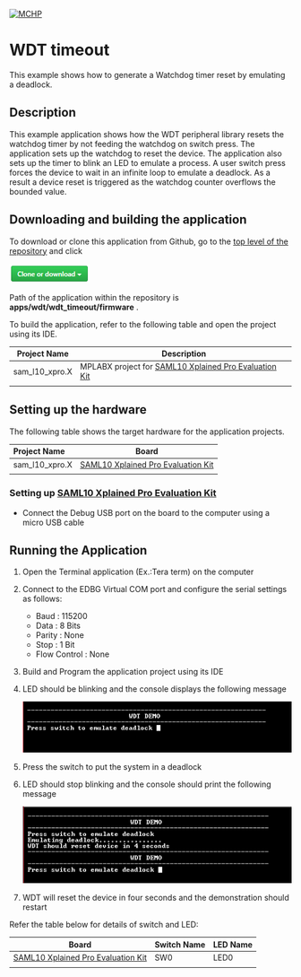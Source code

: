 [![MCHP](https://www.microchip.com/ResourcePackages/Microchip/assets/dist/images/logo.png)](https://www.microchip.com)

# WDT timeout

This example shows how to generate a Watchdog timer reset by emulating a deadlock.

## Description

This example application shows how the WDT peripheral library resets the watchdog timer by not feeding the watchdog on switch press. The application sets up the watchdog to reset the device. The application also sets up the timer to blink an LED to emulate a process. A user switch press forces the device to wait in an infinite loop to emulate a deadlock. As a result a device reset is triggered as the watchdog counter overflows the bounded value.

## Downloading and building the application

To download or clone this application from Github, go to the [top level of the repository](https://github.com/Microchip-MPLAB-Harmony/csp_apps_sam_l10_l11) and click

![clone](../../../docs/images/clone.png)

Path of the application within the repository is **apps/wdt/wdt_timeout/firmware** .

To build the application, refer to the following table and open the project using its IDE.

| Project Name      | Description                                    |
| ----------------- | ---------------------------------------------- |
| sam_l10_xpro.X | MPLABX project for [SAML10 Xplained Pro Evaluation Kit](https://www.microchip.com/DevelopmentTools/ProductDetails/dm320204) |
|||

## Setting up the hardware

The following table shows the target hardware for the application projects.

| Project Name| Board|
|:---------|:---------:|
| sam_l10_xpro.X | [SAML10 Xplained Pro Evaluation Kit](https://www.microchip.com/DevelopmentTools/ProductDetails/dm320204)
|||

### Setting up [SAML10 Xplained Pro Evaluation Kit](https://www.microchip.com/DevelopmentTools/ProductDetails/dm320204)

- Connect the Debug USB port on the board to the computer using a micro USB cable

## Running the Application

1. Open the Terminal application (Ex.:Tera term) on the computer
2. Connect to the EDBG Virtual COM port and configure the serial settings as follows:
    - Baud : 115200
    - Data : 8 Bits
    - Parity : None
    - Stop : 1 Bit
    - Flow Control : None
3. Build and Program the application project using its IDE
4. LED should be blinking and the console displays the following message

    ![output](images/output_wdt_timeout_1.png)

5. Press the switch to put the system in a deadlock
6. LED should stop blinking and the console should print the following message

    ![output](images/output_wdt_timeout_2.png)

7. WDT will reset the device in four seconds and the demonstration should restart

Refer the table below for details of switch and LED:

| Board      | Switch Name | LED Name |
| ---------- | ---------| ------------|
| [SAML10 Xplained Pro Evaluation Kit](https://www.microchip.com/DevelopmentTools/ProductDetails/dm320204)    | SW0 | LED0 |
||||